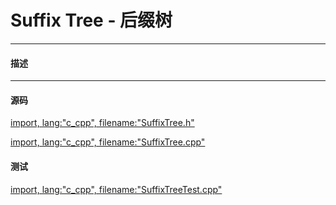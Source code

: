 <script type="text/javascript" src="https://cdnjs.cloudflare.com/ajax/libs/mathjax/2.7.1/MathJax.js?config=TeX-AMS-MML_HTMLorMML"/></script>

# Suffix Tree - 后缀树

--------

#### 描述

--------

#### 源码

[import, lang:"c_cpp", filename:"SuffixTree.h"](../../../src/DataStructure/SuffixTree.h)

[import, lang:"c_cpp", filename:"SuffixTree.cpp"](../../../src/DataStructure/SuffixTree.cpp)

#### 测试

[import, lang:"c_cpp", filename:"SuffixTreeTest.cpp"](../../../src/DataStructure/SuffixTreeTest.cpp)

